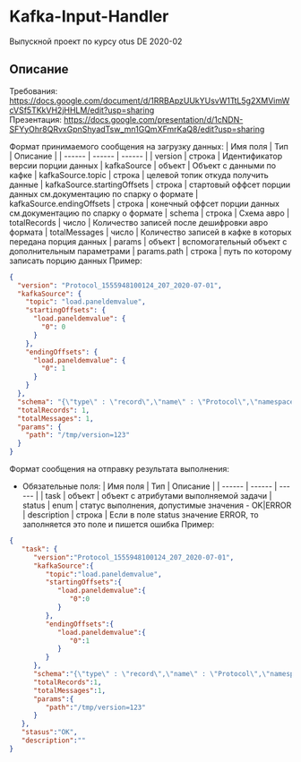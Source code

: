 # Kafka-Input-Handler
Выпускной проект по курсу otus DE 2020-02
## Описание 
Требования: https://docs.google.com/document/d/1RRBApzUUkYUsvW1TtL5g2XMVimWcVSf5TKkVH2jHHLM/edit?usp=sharing <br />
Презентация: https://docs.google.com/presentation/d/1cNDN-SFYyOhr8QRvxGpnShyadTsw_mn1GQmXFmrKaQ8/edit?usp=sharing

Формат принимаемого сообщения на загрузку данных: 
| Имя поля | Тип | Описание | 
| ------ | ------ | ------ |
| version | строка | Идентификатор версии порции данных
| kafkaSource | объект | Объект с данными по кафке
| kafkaSource.topic | строка | целевой топик откуда получить данные
| kafkaSource.startingOffsets | строка | стартовый оффсет порции данных см.документацию по спарку о формате
| kafkaSource.endingOffsets | строка | конечный оффсет порции данных см.документацию по спарку о формате
| schema | строка | Схема авро
| totalRecords | число | Количество записей после дешифровки авро формата
| totalMessages | число | Количество записей в кафке в которых передана порция данных
| params | объект | вспомогательный объект с дополнительным параметрами
| params.path | строка | путь по которому записать порцию данных 
Пример:
```json
{
  "version": "Protocol_1555948100124_207_2020-07-01",
  "kafkaSource": {
    "topic": "load.paneldemvalue",
    "startingOffsets": {
      "load.paneldemvalue": {
        "0": 0
      }
    },
    "endingOffsets": {
      "load.paneldemvalue": {
        "0": 1
      }
    }
  },
  "schema": "{\"type\" : \"record\",\"name\" : \"Protocol\",\"namespace\" : \"load.monitoring\",\"fields\" : [ {  \"name\" : \"action\",  \"type\" : [ \"string\" ]}, {  \"name\" : \"VersionID\",  \"type\" : [ \"int\" ]}, {  \"name\" : \"TaskID\",  \"type\" : [ \"int\" ]}, {  \"name\" : \"BatchID\",  \"type\" : [ \"int\" ]}, {  \"name\" : \"Reload\",  \"type\" : [ \"boolean\" ]}, {  \"name\" : \"SysTime\",  \"type\" : [ {    \"type\" : \"long\",    \"logicalType\" : \"timestamp-millis\"  } ]}, {  \"name\" : \"LoadID\",  \"type\" : [ \"int\" ]}, {  \"name\" : \"MapDate\",  \"type\" : [ {    \"type\" : \"int\",    \"logicalType\" : \"date\"  } ]}, {  \"name\" : \"ChannelID\",  \"type\" : [ \"int\" ]}, {  \"name\" : \"CompanyID\",  \"type\" : [ \"int\" ]}, {  \"name\" : \"StartTime\",  \"type\" : [ {    \"type\" : \"long\",    \"logicalType\" : \"timestamp-millis\"  } ]}, {  \"name\" : \"Duration\",  \"type\" : [ \"int\" ]}, {  \"name\" : \"LocalCompanyID\",  \"type\" : [ \"int\" ]}, {  \"name\" : \"LocalTime\",  \"type\" : [ {    \"type\" : \"long\",    \"logicalType\" : \"timestamp-millis\"  } ]}, {  \"name\" : \"OriginalChannelID\",  \"type\" : [ \"int\" ]}, {  \"name\" : \"OriginalCompanyID\",  \"type\" : [ \"int\" ]}, {  \"name\" : \"OriginalTime\",  \"type\" : [ {    \"type\" : \"long\",    \"logicalType\" : \"timestamp-millis\"  } ]} ],\"version\" : \"Protocol_1555948100124_207_2020-07-01\",\"BatchID\" : 207,\"DataDate\" : \"2020-07-01\"}",
  "totalRecords": 1,
  "totalMessages": 1,
  "params": {
    "path": "/tmp/version=123"
  }
}
```

Формат сообщения на отправку результата выполнения:
*  Обязательные поля:
    | Имя поля | Тип | Описание | 
    | ------ | ------ | ------ |
    | task | объект | объект с атрибутами выполняемой задачи
    | status | enum | статус выполнения, допустимые значения - OK|ERROR
    | description | строка | Если в поле status значение ERROR, то заполняется это поле и пишется ошибка
Пример:
```json
{
   "task": {
      "version":"Protocol_1555948100124_207_2020-07-01",
      "kafkaSource":{
         "topic":"load.paneldemvalue",
         "startingOffsets":{
            "load.paneldemvalue":{
               "0":0
            }
         },
         "endingOffsets":{
            "load.paneldemvalue":{
               "0":1
            }
         }
      },
      "schema":"{\"type\" : \"record\",\"name\" : \"Protocol\",\"namespace\" : \"load.monitoring\",\"fields\" : [ {  \"name\" : \"action\",  \"type\" : [ \"string\" ]}, {  \"name\" : \"VersionID\",  \"type\" : [ \"int\" ]}, {  \"name\" : \"TaskID\",  \"type\" : [ \"int\" ]}, {  \"name\" : \"BatchID\",  \"type\" : [ \"int\" ]}, {  \"name\" : \"Reload\",  \"type\" : [ \"boolean\" ]}, {  \"name\" : \"SysTime\",  \"type\" : [ {    \"type\" : \"long\",    \"logicalType\" : \"timestamp-millis\"  } ]}, {  \"name\" : \"LoadID\",  \"type\" : [ \"int\" ]}, {  \"name\" : \"MapDate\",  \"type\" : [ {    \"type\" : \"int\",    \"logicalType\" : \"date\"  } ]}, {  \"name\" : \"ChannelID\",  \"type\" : [ \"int\" ]}, {  \"name\" : \"CompanyID\",  \"type\" : [ \"int\" ]}, {  \"name\" : \"StartTime\",  \"type\" : [ {    \"type\" : \"long\",    \"logicalType\" : \"timestamp-millis\"  } ]}, {  \"name\" : \"Duration\",  \"type\" : [ \"int\" ]}, {  \"name\" : \"LocalCompanyID\",  \"type\" : [ \"int\" ]}, {  \"name\" : \"LocalTime\",  \"type\" : [ {    \"type\" : \"long\",    \"logicalType\" : \"timestamp-millis\"  } ]}, {  \"name\" : \"OriginalChannelID\",  \"type\" : [ \"int\" ]}, {  \"name\" : \"OriginalCompanyID\",  \"type\" : [ \"int\" ]}, {  \"name\" : \"OriginalTime\",  \"type\" : [ {    \"type\" : \"long\",    \"logicalType\" : \"timestamp-millis\"  } ]} ],\"version\" : \"Protocol_1555948100124_207_2020-07-01\",\"BatchID\" : 207,\"DataDate\" : \"2020-07-01\"}",
      "totalRecords":1,
      "totalMessages":1,
      "params":{
         "path":"/tmp/version=123"
      }
   },
   "stasus":"OK",
   "description":""
}
```